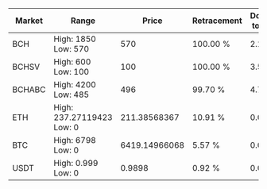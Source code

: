 | Market | Range | Price| Retracement | Doubles to 50% |
| --- | --- | --- | --- | --- |
| BCH | High: 1850<br />Low: 570 | 570 | 100.00 % | 2.12 |
| BCHSV | High: 600<br />Low: 100 | 100 | 100.00 % | 3.50 |
| BCHABC | High: 4200<br />Low: 485 | 496 | 99.70 % | 4.72 |
| ETH | High: 237.27119423<br />Low: 0 | 211.38568367 | 10.91 % | 0.00 |
| BTC | High: 6798<br />Low: 0 | 6419.14966068 | 5.57 % | 0.00 |
| USDT | High: 0.999<br />Low: 0 | 0.9898 | 0.92 % | 0.00 |
